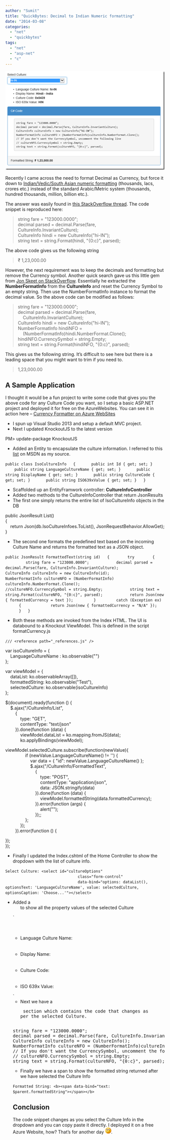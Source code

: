 ```yaml
---
author: "Sumit"
title: "QuickBytes: Decimal to Indian Numeric formatting"
date: "2014-03-08"
categories: 
  - "net"
  - "quickbytes"
tags: 
  - "net"
  - "asp-net"
  - "c"
---
```


[![image](images/image_thumb.png "image")](/images/blog/2014/03/images/image.png)

Recently I came across the need to format Decimal as Currency, but force it down to [Indian/Vedic/South Asian numeric formatting](https://en.wikipedia.org/wiki/South_Asian_numbering_system "Indian Numbering System") (thousands, lacs, crores etc.) instead of the standard Arabic/Metric system (thousands, hundred thousands, million, billion etc.).

The answer was easily found in [this StackOverflow thread](http://stackoverflow.com/questions/12492567/how-do-i-convert-string-to-indian-money-format "Stack Overflow: How do I convert string to Indian Money format?"). The code snippet is reproduced here:

> string fare = "123000.0000";  
> decimal parsed = decimal.Parse(fare,  
> CultureInfo.InvariantCulture);  
> CultureInfo hindi = new CultureInfo("hi-IN");  
> string text = string.Format(hindi, "{0:c}", parsed);

The above code gives us the following string

> ₹ 1,23,000.00

However, the next requirement was to keep the decimals and formatting but remove the Currency symbol. Another quick search gave us this little gem from [Jon Skeet on StackOverflow](http://stackoverflow.com/a/1048669/710962 "Format a double value like currency but without the currency sign (C#)"). Essentially he extracted the **NumberFormatInfo** from the **CultureInfo** and reset the Currency Symbol to an empty string. Then use the NumberFormatInfo instance to format the decimal value. So the above code can be modified as follows:

> string fare = "123000.0000";  
> decimal parsed = decimal.Parse(fare,  
>     CultureInfo.InvariantCulture);  
> CultureInfo hindi = new CultureInfo("hi-IN");  
> NumberFormatInfo hindiNFO =  
>     (NumberFormatInfo)hindi.NumberFormat.Clone();  
> hindiNFO.CurrencySymbol = string.Empty;  
> string text = string.Format(hindiNFO, "{0:c}", parsed);

This gives us the following string. It’s difficult to see here but there is a leading space that you might want to trim if you need to.

> 1,23,000.00

## A Sample Application

I thought it would be a fun project to write some code that gives you the above code for any Culture Code you want, so I setup a basic ASP.NET project and deployed it for free on the AzureWebsites. You can see it in action here – [Currency Formatter on Azure WebSites](http://currencyformatter.azurewebsites.net/ "Currency Formatter on Azure WebSites")

- I spun up Visual Studio 2013 and setup a default MVC project.
- Next I updated KnockoutJS to the latest version

PM> update-package KnockoutJS

- Added an Entity to encapsulate the culture information. I referred to this [list](http://msdn.microsoft.com/en-us/library/ee825488(v=CS.20).aspx "Culture Info") on MSDN as my source.

`public class IsoCultureInfo  
{  
    public int Id { get; set; }  
    public string LanguageCultureName { get; set; }  
    public string DisplayName { get; set; }  
    public string CultureCode { get; set; }  
    public string ISO639xValue { get; set; }  
}  
`

- Scaffolded up an EntityFramwork controller: **CultureInfoController**
- Added two methods to the CultureInfoController that return JsonResults
- The first one simply returns the entire list of IsoCultureInfo objects in the DB

public JsonResult List()  
{  
    return Json(db.IsoCultureInfoes.ToList(), JsonRequestBehavior.AllowGet);  
}

- The second one formats the predefined text based on the incoming Culture Name and returns the formatted text as a JSON object.

`public JsonResult FormattedText(string id)  
{  
     try  
     {  
         string fare = "123000.0000";  
         decimal parsed = decimal.Parse(fare, CultureInfo.InvariantCulture);  
         CultureInfo cultureInfo = new CultureInfo(id);  
         NumberFormatInfo cultureNFO = (NumberFormatInfo) cultureInfo.NumberFormat.Clone();  
         //cultureNFO.CurrencySymbol = string.Empty;  
         string text = string.Format(cultureNFO, "{0:c}", parsed);  
         return Json(new { formattedCurrency = text });  
      }  
      catch (Exception ex)  
      {  
          return Json(new { formattedCurrency = "N/A" });  
      }  
}`

- Both these methods are invoked from the Index HTML. The UI is databound to a Knockout ViewModel. This is defined in the script formatCurrency.js

`/// <reference path="_references.js" />`

var isoCultureInfo = {  
    LanguageCultureName : ko.observable("")  
};

var viewModel = {  
    dataList: ko.observableArray(\[\]),  
    formattedString: ko.observable("Test"),  
    selectedCulture: ko.observable(isoCultureInfo)  
};

$(document).ready(function () {  
    $.ajax("/CultureInfo/List",  
        {  
            type: "GET",  
            contentType: "text/json"  
        }).done(function (data) {  
            viewModel.dataList = ko.mapping.fromJS(data);  
            ko.applyBindings(viewModel);

 viewModel.selectedCulture.subscribe(function(newValue){  
                if (newValue.LanguageCultureName() != '') {  
                    var data = { "id": newValue.LanguageCultureName() };  
                    $.ajax("/CultureInfo/FormattedText",  
                        {  
                            type: "POST",  
                            contentType: "application/json",  
                            data: JSON.stringify(data)  
                        }).done(function (data) {  
                            viewModel.formattedString(data.formattedCurrency);  
                        }).error(function (args) {  
                            alert("");  
                        });;  
                };  
            });  
        }).error(function () {

 });  
});

- Finally I updated the Index.cshtml of the Home Controller to show the dropdown with the list of culture info.

 `Select Culture: <select id="cultureOptions"  
                                class="form-control"  
                                data-bind="options: dataList(), optionsText: 'LanguageCultureName', value: selectedCulture, optionsCaption: 'Choose...'"></select>`

- Added a <ul> to show all the property values of the selected Culture

`<ul>  
    <li>Language Culture Name: <b><span data-bind="text: LanguageCultureName"></span></b></li>  
    <li>Display Name: <b><span data-bind="text: DisplayName"></span></b></li>  
    <li>Culture Code: <b><span data-bind="text: CultureCode"></span></b></li>  
    <li>ISO 639x Value: <b><span data-bind="text: ISO639xValue"></span></b></li>  
</ul>`

- Next we have a <pre> section which contains the code that changes as per the selected Culture.

<pre>  
string fare = "123000.0000";  
decimal parsed = decimal.Parse(fare, CultureInfo.InvariantCulture);  
CultureInfo cultureInfo = new CultureInfo(<b><span id="currentCulture" data-bind="text: LanguageCultureName"></span></b>);  
NumberFormatInfo cultureNFO = (NumberFormatInfo)cultureInfo.NumberFormat.Clone();  
// If you don't want the CurrencySymbol, uncomment the following line  
// cultureNFO.CurrencySymbol = string.Empty;  
string text = string.Format(cultureNFO, "{0:c}", parsed);  
</pre>

- Finally we have a span to show the formatted string returned after we have selected the Culture Info

`Formatted String: <b><span data-bind="text: $parent.formattedString"></span></b>`

## Conclusion

The code snippet changes as you select the Culture Info in the dropdown and you can copy paste it directly. I deployed it on a free Azure Website, how? That’s for another day ![Smile](images/wlemoticon-smile.png).
